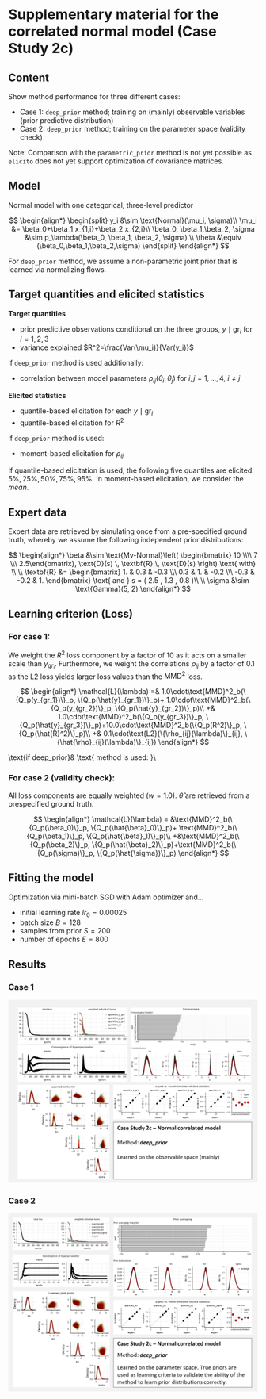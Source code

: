 # Supplementary material for the correlated normal model (Case Study 2c)

## Content
Show method performance for three different cases:
+ Case 1: `deep_prior` method; training on (mainly) observable variables (prior predictive distribution)
+ Case 2: `deep_prior` method; training on the parameter space (validity check)

Note: Comparison with the `parametric_prior` method is not yet possible as `elicito` does not yet support
optimization of covariance matrices.

## Model
Normal model with one categorical, three-level predictor

$$
\begin{align*}
    \begin{split}
        y_i &\sim \text{Normal}(\mu_i, \sigma)\\
        \mu_i &= \beta_0+\beta_1 x_{1,i}+\beta_2 x_{2,i}\\
        \beta_0, \beta_1,\beta_2, \sigma &\sim p_\lambda(\beta_0, \beta_1, \beta_2, \sigma) \\
        \theta &\equiv (\beta_0,\beta_1,\beta_2,\sigma) 
    \end{split}
\end{align*}
$$

For `deep_prior` method, we assume a non-parametric joint prior that is learned via normalizing flows.


## Target quantities and elicited statistics
**Target quantities**
+ prior predictive observations conditional on the three groups, $y \mid \text{gr}_i$ for $i=1,2,3$
+ variance explained $R^2=\frac{Var(\mu_i)}{Var(y_i)}$ 

if `deep_prior` method is used additionally:
+ correlation between model parameters $\rho_{ij}(\theta_i,\theta_j)$ for $i,j =1,\ldots,4$, $i\neq j$ 

**Elicited statistics**
+ quantile-based elicitation for each $y \mid \text{gr}_i$
+ quantile-based elicitation for $R^2$

if `deep_prior` method is used:
+ moment-based elicitation for $\rho_{ij}$

If quantile-based elicitation is used, the following five quantiles are elicited: $5\%,25\%,50\%,75\%,95\%$.
In moment-based elicitation, we consider the *mean*.

## Expert data
Expert data are retrieved by simulating once from a pre-specified
ground truth, whereby we assume the following independent prior distributions:

$$
\begin{align*}
\beta &\sim \text{Mv-Normal}\left(
    \begin{bmatrix}  10 \\\\ 7 \\\ 2.5\end{bmatrix}, 
    \text{D}(s) \, \textbf{R} \, \text{D}(s)
    \right) \text{ with} \\
\\
      \textbf{R} &= \begin{bmatrix} 
        1. & 0.3 & -0.3 \\\ 0.3 & 1. & -0.2 \\\ -0.3 & -0.2 & 1. 
        \end{bmatrix} \text{ and } s = ( 2.5 , 1.3 , 0.8 )\\
\\
    \sigma &\sim \text{Gamma}(5, 2)
\end{align*}
$$

## Learning criterion (Loss)
### For case 1:
We weight the $R^2$ loss component by a factor of $10$ as it acts on a smaller scale than $y_{gr_i}$.
Furthermore, we weight the correlations $\rho_{ij}$ by a factor of $0.1$ as the L2 loss yields larger loss values
than the $\text{MMD}^2$ loss.

$$
\begin{align*}
\mathcal{L}(\lambda) =& 1.0\cdot\text{MMD}^2_b(\{Q_p(y_{gr_1})\}_p, \{Q_p(\hat{y}_{gr_1})\}_p)+
1.0\cdot\text{MMD}^2_b(\{Q_p(y_{gr_2})\}_p, \{Q_p(\hat{y}_{gr_2})\}_p)\\
+& 1.0\cdot\text{MMD}^2_b(\{Q_p(y_{gr_3})\}_p, \{Q_p(\hat{y}_{gr_3})\}_p)+10.0\cdot\text{MMD}^2_b(\{Q_p(R^2)\}_p, \{Q_p(\hat{R}^2)\}_p)\\
+& 0.1\cdot\text{L2}(\{\rho_{ij}(\lambda)\}_{ij}, \{\hat{\rho}_{ij}(\lambda)\}_{ij})
\end{align*}
$$

\text{if deep_prior}& \text{ method is used: }\\
### For case 2 (validity check):
All loss components are equally weighted ($w=1.0$). $\hat{\theta}$ are retrieved from a prespecified ground truth.

$$
\begin{align*}
\mathcal{L}(\lambda) = &\text{MMD}^2_b(\{Q_p(\beta_0)\}_p, \{Q_p(\hat{\beta}_0)\}_p)+
\text{MMD}^2_b(\{Q_p(\beta_1)\}_p, \{Q_p(\hat{\beta}_1)\}_p)\\
+&\text{MMD}^2_b(\{Q_p(\beta_2)\}_p, \{Q_p(\hat{\beta}_2)\}_p)+\text{MMD}^2_b(\{Q_p(\sigma)\}_p, \{Q_p(\hat{\sigma})\}_p)
\end{align*}
$$

## Fitting the model
Optimization via mini-batch SGD with Adam optimizer and... 
+ initial learning rate $lr_0=0.00025$
+ batch size $B=128$
+ samples from prior $S=200$
+ number of epochs $E=800$

## Results 
### Case 1
![normal-correlated-deep-observables.png](../figures/supplement/normal-correlated-deep-observables.png)
### Case 2
![normal-correlated-deep-parameter.png](../figures/supplement/normal-correlated-deep-parameter.png)